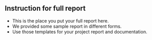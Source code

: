 ## Instruction for full report

- This is the place you put your full report here.
- We provided some sample report in different forms.
- Use those templates for your project report and documentation.